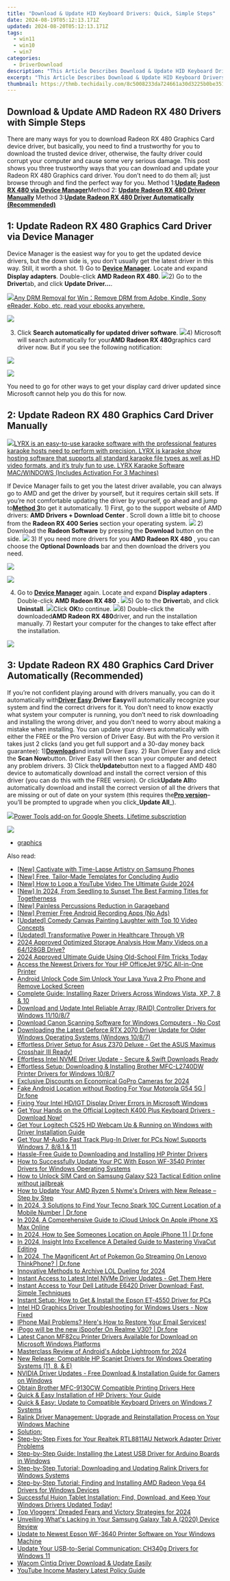 ```yaml
---
title: "Download & Update HID Keyboard Drivers: Quick, Simple Steps"
date: 2024-08-19T05:12:13.171Z
updated: 2024-08-20T05:12:13.171Z
tags:
  - win11
  - win10
  - win7
categories:
  - DriverDownload
description: "This Article Describes Download & Update HID Keyboard Drivers: Quick, Simple Steps"
excerpt: "This Article Describes Download & Update HID Keyboard Drivers: Quick, Simple Steps"
thumbnail: https://thmb.techidaily.com/8c5008233da724661a30d3225b0be351e1d277e0e18468f4536db088e3157824.jpg
---
```


## Download & Update AMD Radeon RX 480 Drivers with Simple Steps

There are many ways for you to download Radeon RX 480 Graphics Card device driver, but basically, you need to find a trustworthy for you to download the trusted device driver, otherwise, the faulty driver could corrupt your computer and cause some very serious damage. This post shows you three trustworthy ways that you can download and update your Radeon RX 480 Graphics card driver. You don’t need to do them all; just browse through and find the perfect way for you. Method 1:[**Update Radeon RX 480 via Device Manager**](https://tools.techidaily.com/drivereasy/download/)Method 2: **[Update Radeon RX 480 Driver Manually](https://tools.techidaily.com/drivereasy/download/)** Method 3:[**Update Radeon RX 480 Driver Automatically (Recommended)**](https://tools.techidaily.com/drivereasy/download/)

## **1: Update Radeon RX 480 Graphics Card Driver** **via Device Manager**

Device Manager is the easiest way for you to get the updated device drivers, but the down side is, you don’t usually get the latest driver in this way. Still, it worth a shot. 1) Go to [**Device Manager**](https://tools.techidaily.com/drivereasy/download/). Locate and expand **Display adapters**. Double-click **AMD Radeon RX 480**. ![](https://images.drivereasy.com/wp-content/uploads/2016/12/img_584f6ee252477.jpg)2) Go to the **Driver**tab, and click **Update Driver…**.

<!-- affiliate ads begin -->
<a href="https://secure.2checkout.com/order/checkout.php?PRODS=4600113&QTY=1&AFFILIATE=108875&CART=1"><img src="https://www.epubor.com/images/drm-removal-feature2.png" border="0">Any DRM Removal for Win：Remove DRM from Adobe, Kindle, Sony eReader, Kobo, etc, read your ebooks anywhere.</a>
<!-- affiliate ads end -->
![](https://images.drivereasy.com/wp-content/uploads/2016/12/img_584f6f5a5522f.jpg)

3) Click **Search automatically for updated driver software**. ![](https://images.drivereasy.com/wp-content/uploads/2016/12/img_584f6f78e09b2-600x438.jpg)4) Microsoft will search automatically for your**AMD Radeon RX 480**graphics card driver now. But if you see the following notification:

<!-- affiliate ads begin -->
<a href="https://shop.copernic.com/order/checkout.php?PRODS=41033101&QTY=1&AFFILIATE=108875&CART=1"><img src="https://secure.2checkout.com/images/merchant/8d30aa96e72440759f74bd2306c1fa3d/Copernic-2023-Affiliate-728x90-Elite.png" border="0"></a>
<!-- affiliate ads end -->
![](https://images.drivereasy.com/wp-content/uploads/2016/12/img_584f6fe47ed8a.png)

You need to go for other ways to get your display card driver updated since Microsoft cannot help you do this for now.

## **2: Update Radeon RX 480 Graphics Card Driver** **Manually**

<!-- affiliate ads begin -->
<a href="https://shop.pcdj.com/order/checkout.php?PRODS=4698998&QTY=1&AFFILIATE=108875&CART=1"> <img src="https://secure.avangate.com/images/merchant/47f4b6321e9fd8e8f7326a6adc1a7c1e/products/MacBook_Pro_lyrx-withsinger-tv.png" border="0">LYRX is an easy-to-use karaoke software with the professional features karaoke hosts need to perform with precision. LYRX is karaoke show hosting software that supports all standard karaoke file types as well as HD video formats, and it’s truly fun to use. 
LYRX Karaoke Software MAC/WINDOWS (Includes Activation For 3 Machines)</a>
<!-- affiliate ads end -->
If Device Manager fails to get you the latest driver available, you can always go to AMD and get the driver by yourself, but it requires certain skill sets. If you’re not comfortable updating the driver by yourself, go ahead and jump to[**Method 3**](https://tools.techidaily.com/drivereasy/download/)to get it automatically.  1) First, go to the support website of AMD drivers: **AMD Drivers + Download Center**  . Scroll down a little bit to choose from the **Radeon RX 400 Series** section your operating system. ![](https://images.drivereasy.com/wp-content/uploads/2016/12/img_584f717d77cb0.png) 2) Download the **Radeon Software** by pressing the **Download** button on the side. ![](https://images.drivereasy.com/wp-content/uploads/2016/12/img_584f72b36c238.jpg) 3) If you need more drivers for you **AMD Radeon RX 480** , you can choose the **Optional Downloads**  bar and then download the drivers you need.

![](https://images.drivereasy.com/wp-content/uploads/2016/12/img_584f7327b334e-475x600.jpg)

<!-- affiliate ads begin -->
<a href="https://estore.winxdvd.com/order/checkout.php?PRODS=12653808&QTY=1&AFFILIATE=108875&CART=1"><img src="https://www.winxdvd.com/affiliate/new-banner/wt-500x500.jpg" border="0"></a>
<!-- affiliate ads end -->
4) Go to [**Device Manager**](https://tools.techidaily.com/drivereasy/download/) again. Locate and expand **Display adapters** . Double-click **AMD Radeon RX 480** . ![](https://images.drivereasy.com/wp-content/uploads/2016/12/img_584f6ee252477.jpg)5) Go to the **Driver**tab, and click **Uninstall**. ![](https://images.drivereasy.com/wp-content/uploads/2016/12/img_584f742f54e25.jpg)Click **OK**to continue. ![](https://images.drivereasy.com/wp-content/uploads/2016/12/img_584f7452e10b3.png)6) Double-click the downloaded**AMD Radeon RX 480**driver, and run the installation manually. 7) Restart your computer for the changes to take effect after the installation.

<!-- affiliate ads begin -->
<a href="https://store.movavi.com/affiliate.php?ACCOUNT=MOVAVI&AFFILIATE=108875&PATH=https%3A%2F%2Fwww.movavi.com%3FAFFILIATE%3D108875%26RESOURCE%3DMovavi%2BScreen%2BRecorder%2Bbox"><img src="https://mcusercontent.com/0885a03ded3d480dca9287f12/images/f026b149-fc7c-fd54-5f3e-1460bbb19b6b.jpg" border="0"></a>
<!-- affiliate ads end -->
## **3: Update Radeon RX 480 Graphics Card Driver Automatically (Recommended)**

If you’re not confident playing around with drivers manually, you can do it automatically with[**Driver Easy**](https://tools.techidaily.com/drivereasy/download/).**Driver Easy**will automatically recognize your system and find the correct drivers for it. You don’t need to know exactly what system your computer is running, you don’t need to risk downloading and installing the wrong driver, and you don’t need to worry about making a mistake when installing. You can update your drivers automatically with either the FREE or the Pro version of Driver Easy. But with the Pro version it takes just 2 clicks (and you get full support and a 30-day money back guarantee): 1)[**Download**](https://tools.techidaily.com/drivereasy/download/)and install Driver Easy. 2) Run Driver Easy and click the **Scan Now**button. Driver Easy will then scan your computer and detect any problem drivers. 3) Click the**Update**button next to a flagged AMD 480 device to automatically download and install the correct version of this driver (you can do this with the FREE version). Or click**Update All**to automatically download and install the correct version of all the drivers that are missing or out of date on your system (this requires the[**Pro version**](https://tools.techidaily.com/drivereasy/download/)– you’ll be prompted to upgrade when you click_**Update All**_).

<!-- affiliate ads begin -->
<a href="https://secure.2checkout.com/order/checkout.php?PRODS=4726807&QTY=1&AFFILIATE=108875&CART=1"><img src="https://secure.avangate.com/images/merchant/c14a8df1e1b4d5297e9cb30cb34d5a00/products/copy_copy_power-tools-48.png" border="0">Power Tools add-on for Google Sheets, Lifetime subscription</a>
<!-- affiliate ads end -->
![](https://images.drivereasy.com/wp-content/uploads/2017/04/img_58e5f628aad8e.jpg)

* [graphics](https://tools.techidaily.com/drivereasy/download/)

<ins class="adsbygoogle"
     style="display:block"
     data-ad-format="autorelaxed"
     data-ad-client="ca-pub-7571918770474297"
     data-ad-slot="1223367746"></ins>



<ins class="adsbygoogle"
     style="display:block"
     data-ad-client="ca-pub-7571918770474297"
     data-ad-slot="8358498916"
     data-ad-format="auto"
     data-full-width-responsive="true"></ins>

<span class="atpl-alsoreadstyle">Also read:</span>
<div><ul>
<li><a href="https://extra-hints.techidaily.com/new-captivate-with-time-lapse-artistry-on-samsung-phones/"><u>[New] Captivate with Time-Lapse Artistry on Samsung Phones</u></a></li>
<li><a href="https://some-knowledge.techidaily.com/new-free-tailor-made-templates-for-concluding-audio/"><u>[New] Free, Tailor-Made Templates for Concluding Audio</u></a></li>
<li><a href="https://youtube-blog.techidaily.com/ow-to-loop-a-youtube-video-the-ultimate-guide-2024/"><u>[New] How to Loop a YouTube Video  The Ultimate Guide 2024</u></a></li>
<li><a href="https://screen-sharing-recording.techidaily.com/new-in-2024-from-seedling-to-sunset-the-best-farming-titles-for-togetherness/"><u>[New] In 2024, From Seedling to Sunset  The Best Farming Titles for Togetherness</u></a></li>
<li><a href="https://extra-guidance.techidaily.com/new-painless-percussions-reduction-in-garageband/"><u>[New] Painless Percussions Reduction in Garageband</u></a></li>
<li><a href="https://digital-screen-recording.techidaily.com/new-premier-free-android-recording-apps-no-ads/"><u>[New] Premier Free Android Recording Apps (No Ads)</u></a></li>
<li><a href="https://youtube-lab.techidaily.com/ed-comedy-canvas-painting-laughter-with-top-10-video-concepts/"><u>[Updated] Comedy Canvas  Painting Laughter with Top 10 Video Concepts</u></a></li>
<li><a href="https://some-skills.techidaily.com/updated-transformative-power-in-healthcare-through-vr/"><u>[Updated] Transformative Power in Healthcare Through VR</u></a></li>
<li><a href="https://article-helps.techidaily.com/2024-approved-optimized-storage-analysis-how-many-videos-on-a-64128gb-drive/"><u>2024 Approved  Optimized Storage Analysis  How Many Videos on a 64/128GB Drive?</u></a></li>
<li><a href="https://some-guidance.techidaily.com/2024-approved-ultimate-guide-using-old-school-film-tricks-today/"><u>2024 Approved  Ultimate Guide  Using Old-School Film Tricks Today</u></a></li>
<li><a href="https://hardware-updates.techidaily.com/access-the-newest-drivers-for-your-hp-officejet-975c-all-in-one-printer/"><u>Access the Newest Drivers for Your HP OfficeJet 975C All-in-One Printer</u></a></li>
<li><a href="https://sim-unlock.techidaily.com/android-unlock-code-sim-unlock-your-lava-yuva-2-pro-phone-and-remove-locked-screen-by-drfone-android/"><u>Android Unlock Code Sim Unlock Your Lava Yuva 2 Pro Phone and Remove Locked Screen</u></a></li>
<li><a href="https://hardware-updates.techidaily.com/complete-guide-installing-razer-drivers-across-windows-vista-xp-7-8-and-10/"><u>Complete Guide: Installing Razer Drivers Across Windows Vista, XP, 7, 8 & 10</u></a></li>
<li><a href="https://hardware-updates.techidaily.com/download-and-update-intel-reliable-array-raid-controller-drivers-for-windows-111087/"><u>Download and Update Intel Reliable Array (RAID) Controller Drivers for Windows 11/10/8/7</u></a></li>
<li><a href="https://hardware-updates.techidaily.com/download-canon-scanning-software-for-windows-computers-no-cost/"><u>Download Canon Scanning Software for Windows Computers - No Cost</u></a></li>
<li><a href="https://hardware-updates.techidaily.com/downloading-the-latest-geforce-rtx-2070-driver-update-for-older-windows-operating-systems-windows-1087/"><u>Downloading the Latest Geforce RTX 2070 Driver Update for Older Windows Operating Systems (Windows 10/8/7)</u></a></li>
<li><a href="https://hardware-updates.techidaily.com/1722975824788-effortless-driver-setup-for-asus-z370-deluxe-get-the-asus-maximus-crosshair-iii-ready/"><u>Effortless Driver Setup for Asus Z370 Deluxe - Get the ASUS Maximus Crosshair III Ready!</u></a></li>
<li><a href="https://hardware-updates.techidaily.com/1722971488664-effortless-intel-nvme-driver-update-secure-and-swift-downloads-ready/"><u>Effortless Intel NVME Driver Update - Secure & Swift Downloads Ready</u></a></li>
<li><a href="https://hardware-updates.techidaily.com/effortless-setup-downloading-and-installing-brother-mfc-l2740dw-printer-drivers-for-windows-1087/"><u>Effortless Setup: Downloading & Installing Brother MFC-L2740DW Printer Drivers for Windows 10/8/7</u></a></li>
<li><a href="https://some-knowledge.techidaily.com/exclusive-discounts-on-economical-gopro-cameras-for-2024/"><u>Exclusive Discounts on Economical GoPro Cameras for 2024</u></a></li>
<li><a href="https://android-location.techidaily.com/fake-android-location-without-rooting-for-your-motorola-g54-5g-drfone-by-drfone-virtual/"><u>Fake Android Location without Rooting For Your Motorola G54 5G | Dr.fone</u></a></li>
<li><a href="https://hardware-updates.techidaily.com/fixing-your-intel-hdigt-display-driver-errors-in-microsoft-windows/"><u>Fixing Your Intel HD/IGT Display Driver Errors in Microsoft Windows</u></a></li>
<li><a href="https://hardware-updates.techidaily.com/get-your-hands-on-the-official-logitech-k400-plus-keyboard-drivers-download-now/"><u>Get Your Hands on the Official Logitech K400 Plus Keyboard Drivers - Download Now!</u></a></li>
<li><a href="https://hardware-updates.techidaily.com/get-your-logitech-c525-hd-webcam-up-and-running-on-windows-with-driver-installation-guide/"><u>Get Your Logitech C525 HD Webcam Up & Running on Windows with Driver Installation Guide</u></a></li>
<li><a href="https://hardware-updates.techidaily.com/get-your-m-audio-fast-track-plug-in-driver-for-pcs-now-supports-windows-7-881-and-11/"><u>Get Your M-Audio Fast Track Plug-In Driver for PCs Now! Supports Windows 7, 8/8.1 & 11</u></a></li>
<li><a href="https://hardware-updates.techidaily.com/hassle-free-guide-to-downloading-and-installing-hp-printer-drivers/"><u>Hassle-Free Guide to Downloading and Installing HP Printer Drivers</u></a></li>
<li><a href="https://hardware-updates.techidaily.com/how-to-successfully-update-your-pc-with-epson-wf-3540-printer-drivers-for-windows-operating-systems/"><u>How to Successfully Update Your PC With Epson WF-3540 Printer Drivers for Windows Operating Systems</u></a></li>
<li><a href="https://sim-unlock.techidaily.com/how-to-unlock-sim-card-on-samsung-galaxy-s23-tactical-edition-online-without-jailbreak-by-drfone-android/"><u>How to Unlock SIM Card on Samsung Galaxy S23 Tactical Edition online without jailbreak</u></a></li>
<li><a href="https://hardware-updates.techidaily.com/how-to-update-your-amd-ryzen-5-nvmes-drivers-with-new-release-step-by-step/"><u>How to Update Your AMD Ryzen 5 Nvme's Drivers with New Release – Step by Step</u></a></li>
<li><a href="https://android-location-track.techidaily.com/in-2024-3-solutions-to-find-your-tecno-spark-10c-current-location-of-a-mobile-number-drfone-by-drfone-virtual-android/"><u>In 2024, 3 Solutions to Find Your Tecno Spark 10C Current Location of a Mobile Number | Dr.fone</u></a></li>
<li><a href="https://activate-lock.techidaily.com/in-2024-a-comprehensive-guide-to-icloud-unlock-on-apple-iphone-xs-max-online-by-drfone-ios/"><u>In 2024, A Comprehensive Guide to iCloud Unlock On Apple iPhone XS Max Online</u></a></li>
<li><a href="https://iphone-location.techidaily.com/in-2024-how-to-see-someones-location-on-apple-iphone-11-drfone-by-drfone-virtual-ios/"><u>In 2024, How to See Someones Location on Apple iPhone 11 | Dr.fone</u></a></li>
<li><a href="https://extra-skills.techidaily.com/in-2024-insight-into-excellence-a-detailed-guide-to-mastering-vivacut-editing/"><u>In 2024, Insight Into Excellence  A Detailed Guide to Mastering VivaCut Editing</u></a></li>
<li><a href="https://android-pokemon-go.techidaily.com/in-2024-the-magnificent-art-of-pokemon-go-streaming-on-lenovo-thinkphone-drfone-by-drfone-virtual-android/"><u>In 2024, The Magnificent Art of Pokemon Go Streaming On Lenovo ThinkPhone? | Dr.fone</u></a></li>
<li><a href="https://on-screen-recording.techidaily.com/innovative-methods-to-archive-lol-dueling-for-2024/"><u>Innovative Methods to Archive LOL Dueling for 2024</u></a></li>
<li><a href="https://hardware-updates.techidaily.com/1722967931642-instant-access-to-latest-intel-nvme-driver-updates-get-them-here/"><u>Instant Access to Latest Intel NVMe Driver Updates - Get Them Here</u></a></li>
<li><a href="https://hardware-updates.techidaily.com/1722970733572-instant-access-to-your-dell-latitude-e6420-driver-download-fast-simple-techniques/"><u>Instant Access to Your Dell Latitude E6420 Driver Download: Fast, Simple Techniques</u></a></li>
<li><a href="https://hardware-updates.techidaily.com/instant-setup-how-to-get-and-install-the-epson-et-4550-driver-for-pcs/"><u>Instant Setup: How to Get & Install the Epson ET-4550 Driver for PCs</u></a></li>
<li><a href="https://hardware-updates.techidaily.com/intel-hd-graphics-driver-troubleshooting-for-windows-users-now-fixed/"><u>Intel HD Graphics Driver Troubleshooting for Windows Users - Now Fixed</u></a></li>
<li><a href="https://tech-recovery.techidaily.com/1722851903332-iphone-mail-problems-heres-how-to-restore-your-email-services/"><u>IPhone Mail Problems? Here's How to Restore Your Email Services!</u></a></li>
<li><a href="https://pokemon-go-android.techidaily.com/ipogo-will-be-the-new-ispoofer-on-realme-v30-drfone-by-drfone-virtual-android/"><u>iPogo will be the new iSpoofer On Realme V30? | Dr.fone</u></a></li>
<li><a href="https://hardware-updates.techidaily.com/latest-canon-mf82cu-printer-drivers-available-for-download-on-microsoft-windows-platforms/"><u>Latest Canon MF82cu Printer Drivers Available for Download on Microsoft Windows Platforms</u></a></li>
<li><a href="https://extra-skills.techidaily.com/masterclass-review-of-androids-adobe-lightroom-for-2024/"><u>Masterclass Review of Android's Adobe Lightroom for 2024</u></a></li>
<li><a href="https://hardware-updates.techidaily.com/new-release-compatible-hp-scanjet-drivers-for-windows-operating-systems-11-8-and-e/"><u>New Release: Compatible HP Scanjet Drivers for Windows Operating Systems (11, 8, & E)</u></a></li>
<li><a href="https://hardware-updates.techidaily.com/nvidia-driver-updates-free-download-and-installation-guide-for-gamers-on-windows/"><u>NVIDIA Driver Updates - Free Download & Installation Guide for Gamers on Windows</u></a></li>
<li><a href="https://hardware-updates.techidaily.com/obtain-brother-mfc-9130cw-compatible-printing-drivers-here/"><u>Obtain Brother MFC-9130CW Compatible Printing Drivers Here</u></a></li>
<li><a href="https://hardware-updates.techidaily.com/quick-and-easy-installation-of-hp-drivers-your-guide/"><u>Quick & Easy Installation of HP Drivers: Your Guide</u></a></li>
<li><a href="https://hardware-updates.techidaily.com/quick-and-easy-update-to-compatible-keyboard-drivers-on-windows-7-systems/"><u>Quick & Easy: Update to Compatible Keyboard Drivers on Windows 7 Systems</u></a></li>
<li><a href="https://hardware-updates.techidaily.com/ralink-driver-management-upgrade-and-reinstallation-process-on-your-windows-machine/"><u>Ralink Driver Management: Upgrade and Reinstallation Process on Your Windows Machine</u></a></li>
<li><a href="https://win-amazing.techidaily.com/solution/"><u>Solution:</u></a></li>
<li><a href="https://win-dash.techidaily.com/step-by-step-fixes-for-your-realtek-rtl8811au-network-adapter-driver-problems/"><u>Step-by-Step Fixes for Your Realtek RTL8811AU Network Adapter Driver Problems</u></a></li>
<li><a href="https://hardware-updates.techidaily.com/step-by-step-guide-installing-the-latest-usb-driver-for-arduino-boards-in-windows/"><u>Step-by-Step Guide: Installing the Latest USB Driver for Arduino Boards in Windows</u></a></li>
<li><a href="https://hardware-updates.techidaily.com/step-by-step-tutorial-downloading-and-updating-ralink-drivers-for-windows-systems/"><u>Step-by-Step Tutorial: Downloading and Updating Ralink Drivers for Windows Systems</u></a></li>
<li><a href="https://hardware-updates.techidaily.com/step-by-step-tutorial-finding-and-installing-amd-radeon-vega-64-drivers-for-windows-devices/"><u>Step-by-Step Tutorial: Finding and Installing AMD Radeon Vega 64 Drivers for Windows Devices</u></a></li>
<li><a href="https://hardware-updates.techidaily.com/successful-huion-tablet-installation-find-download-and-keep-your-windows-drivers-updated-today/"><u>Successful Huion Tablet Installation: Find, Download, and Keep Your Windows Drivers Updated Today!</u></a></li>
<li><a href="https://facebook-video-footage.techidaily.com/top-vloggers-dreaded-fears-and-victory-strategies-for-2024/"><u>Top Vloggers' Dreaded Fears and Victory Strategies for 2024</u></a></li>
<li><a href="https://buynow-help.techidaily.com/unveiling-whats-lacking-in-your-samsung-galaxy-tab-a-2020-device-review/"><u>Unveiling What's Lacking in Your Samsung Galaxy Tab A (2020) Device Review</u></a></li>
<li><a href="https://hardware-updates.techidaily.com/update-to-newest-epson-wf-3640-printer-software-on-your-windows-machine/"><u>Update to Newest Epson WF-3640 Printer Software on Your Windows Machine</u></a></li>
<li><a href="https://hardware-updates.techidaily.com/update-your-usb-to-serial-communication-ch340g-drivers-for-windows-11/"><u>Update Your USB-to-Serial Communication: CH340g Drivers for Windows 11</u></a></li>
<li><a href="https://hardware-updates.techidaily.com/wacom-cintiq-driver-download-and-update-easily/"><u>Wacom Cintiq Driver Download & Update Easily</u></a></li>
<li><a href="https://youtube-clips.techidaily.com/youtube-income-mastery-latest-policy-guide/"><u>YouTube Income Mastery  Latest Policy Guide</u></a></li>
</ul></div>
